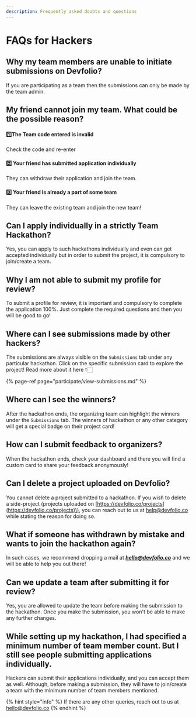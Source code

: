 ```yaml
---
description: Frequently asked doubts and questions
---
```


# FAQs for Hackers

## **Why my team members are unable to initiate submissions on Devfolio?**

If you are participating as a team then the submissions can only be made by the team admin.

## **My friend cannot join my team. What could be the possible reason?**

#### **1️⃣The Team code entered is invalid**

Check the code and re-enter

#### **2️⃣ Your friend has submitted application individually** 

They can withdraw their application and join the team.

#### **3️⃣ Your friend is already a part of some team** 

They can leave the existing team and join the new team!

## **Can I apply individually in a strictly Team Hackathon?**

Yes, you can apply to such hackathons individually and even can get accepted individually but in order to submit the project, it is compulsory to join/create a team.

## **Why I am not able to submit my profile for review?**

To submit a profile for review, it is important and compulsory to complete the application 100%. Just complete the required questions and then you will be good to go!

## **Where can I see submissions made by other hackers?**

The submissions are always visible on the `Submissions` tab under any particular hackathon. Click on the specific submission card to explore the project! Read more about it here 👇🏻

{% page-ref page="participate/view-submissions.md" %}

## **Where can I see the winners?**

After the hackathon ends, the organizing team can highlight the winners under the `Submissions` tab. The winners of hackathon or any other category will get a special badge on their project card!

## **How can I submit feedback to organizers?**

When the hackathon ends, check your dashboard and there you will find a custom card to share your feedback anonymously!

## **Can I delete a project uploaded on Devfolio?**

You cannot delete a project submitted to a hackathon. If you wish to delete a side-project \(projects uploaded on [https://devfolio.co/projects](https://devfolio.co/projects)\), you can reach out to us at [help@devfolio.co](mailto:help@devfolio.co) while stating the reason for doing so.

## **What if someone has withdrawn by mistake and wants to join the hackathon again?**

In such cases, we recommend dropping a mail at [_**hello@devfolio.co**_](mailto:hello@devfolio.co) and we will be able to help you out there!

## Can we update a team after submitting it for review?

Yes, you are allowed to update the team before making the submission to the hackathon. Once you make the submission, you won't be able to make any further changes.

## While setting up my hackathon, I had specified a minimum number of team member count. But I still see people submitting applications individually.

Hackers can submit their applications individually, and you can accept them as well. Although, before making a submission, they will have to join/create a team with the minimum number of team members mentioned.

{% hint style="info" %}
If there are any other queries, reach out to us at [hello@devfolio.co](mailto:hello@devfolio.co)
{% endhint %}

